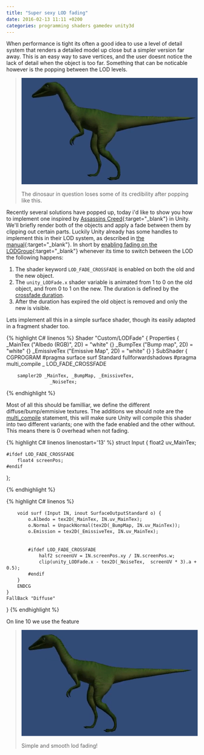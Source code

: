 ```yaml
---
title: "Super sexy LOD fading"
date: 2016-02-13 11:11 +0200
categories: programming shaders gamedev unity3d
---
```


When performance is tight its often a good idea to use a level of detail system that renders a detailed model up close but a simpler version far away. This is an easy way to save vertices, and the user doesnt notice the lack of detail when the object is too far. Something that can be noticable however is the popping between the LOD levels. 

> <img src='images/lod-before.gif'>
>
> The dinosaur in question loses some of its credibility after popping like this.

Recently several solutions have popped up, today i'd like to show you how to implement one inspired by [Assassins Creed][as-solution]{:target="_blank"} in Unity. We'll briefly render both of the objects and apply a fade between them by clipping out certain parts. Luckily Unity already has some handles to implement this in their LOD system, as described in [the manual][lodgroup-u3d]{:target="_blank"}. In short by [enabling fading on the LODGroup][enable-fading-u3d]{:target="_blank"} whenever its time to switch between the LOD the following happens:

1. The shader keyword `LOD_FADE_CROSSFADE` is enabled on both the old and the new object.
2. The `unity_LODFade.x` shader variable is animated from 1 to 0 on the old object, and from 0 to 1 on the new. The duration is defined by the [crossfade duration][crossfade-duration-u3d].
3. After the duration has expired the old object is removed and only the new is visible.

Lets implement all this in a simple surface shader, though its easily adapted in a fragment shader too.

{% highlight C# linenos  %}
Shader "Custom/LODFade" {
	Properties {
		_MainTex ("Albedo (RGB)", 2D) = "white" {}
		_BumpTex ("Bump map", 2D) = "white" {}
		_EmissiveTex ("Emissive Map", 2D) = "white" {}
	}
	SubShader {		
		CGPROGRAM
		#pragma surface surf Standard fullforwardshadows
		#pragma multi_compile _ LOD_FADE_CROSSFADE

		sampler2D _MainTex, _BumpMap, _EmissiveTex, 
					_NoiseTex;
{% endhighlight %}

Most of all this should be familliar, we define the different diffuse/bump/emmisive textures. The additions we should note are the [multi_compile][multi-compile-u3d] statement, this will make sure Unity will compile this shader into two different variants; one with the fade enabled and the other without. This means there is 0 overhead when not fading.

{% highlight C# linenos linenostart='13' %}
struct Input {
	float2 uv_MainTex;
	
	#ifdef LOD_FADE_CROSSFADE
		float4 screenPos;
	#endif
};

{% endhighlight %}
	

{% highlight C# linenos %}

		void surf (Input IN, inout SurfaceOutputStandard o) {
			o.Albedo = tex2D(_MainTex, IN.uv_MainTex);
			o.Normal = UnpackNormal(tex2D(_BumpMap, IN.uv_MainTex));
			o.Emission = tex2D(_EmissiveTex, IN.uv_MainTex);
			

			#ifdef LOD_FADE_CROSSFADE
				half2 screenUV = IN.screenPos.xy / IN.screenPos.w;
				clip(unity_LODFade.x - tex2D(_NoiseTex,  screenUV * 3).a + 0.5);
			#endif
		}
		ENDCG
	}
	FallBack "Diffuse"
}
{% endhighlight %}

On line 10 we use the  feature 

> <img src='images/lod-after.gif'>
>
> Simple and smooth lod fading!


[as-solution]: http://simonschreibt.de/gat/assassins-creed-3-lod-blending/ "Assasins Creed example"
[lodgroup-u3d]: http://docs.unity3d.com/Manual/class-LODGroup.html "Unity documentation"
[enable-fading-u3d]: /images/lod-enable-on-group.png 
[crossfade-duration-u3d]: http://docs.unity3d.com/ScriptReference/LODGroup-crossFadeAnimationDuration.html "Crossfade duration"
[multi-compile-u3d]: http://docs.unity3d.com/Manual/SL-MultipleProgramVariants.html "Making multiple program variants"